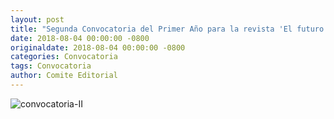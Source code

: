 ```yaml
---
layout: post
title: "Segunda Convocatoria del Primer Año para la revista 'El futuro del ayer, hoy'"
date: 2018-08-04 00:00:00 -0800
originaldate: 2018-08-04 00:00:00 -0800
categories: Convocatoria
tags: Convocatoria
author: Comite Editorial
---
```


<img src="{{site.baseurl | prepend: site.url}}/assets/Convocatoria II.jpeg" alt="convocatoria-II" />
